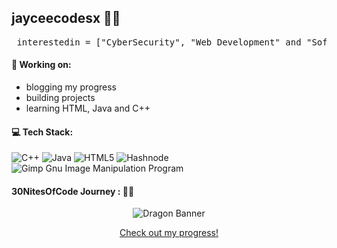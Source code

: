 ## jayceecodesx 🧚🏽
<!--
**jayceecodesx/jayceecodesx** is a ✨ _special_ ✨ repository because its `README.md` (this file) appears on your GitHub profile.

Here are some ideas to get you started:

- 🔭 I’m currently working on ...
- 🌱 I’m currently learning ...
- 👯 I’m looking to collaborate on ...
- 🤔 I’m looking for help with ...
- 💬 Ask me about ...
- 📫 How to reach me: ...
- 😄 Pronouns: ...
- ⚡ Fun fact: ...
-->

<pre lang="markdown"> interestedin = ["CyberSecurity", "Web Development" and "Software Engineering"]</pre>



#### 📝 Working on: 
- blogging my progress
- building projects
- learning HTML, Java and C++

#### 💻 Tech Stack:
![C++](https://img.shields.io/badge/c++-%2300599C.svg?style=for-the-badge&logo=c%2B%2B&logoColor=white)
![Java](https://img.shields.io/badge/java-%23ED8B00.svg?style=for-the-badge&logo=openjdk&logoColor=white)
![HTML5](https://img.shields.io/badge/html5-%23E34F26.svg?style=for-the-badge&logo=html5&logoColor=white)
![Hashnode](https://img.shields.io/badge/Hashnode-2962FF?style=for-the-badge&logo=hashnode&logoColor=white)
![Gimp Gnu Image Manipulation Program](https://img.shields.io/badge/Gimp-657D8B?style=for-the-badge&logo=gimp&logoColor=FFFFFF)


#### 30NitesOfCode Journey : 🧚🏽
<p align="center">
  <img src="https://www.codedex.io/images/code-nights/dragon.gif" alt="Dragon Banner" />
</p>
<p align="center">
<a href= "https://www.codedex.io/@jayceecodes/30-nites-of-code"> Check out my progress! </a>
</p>
